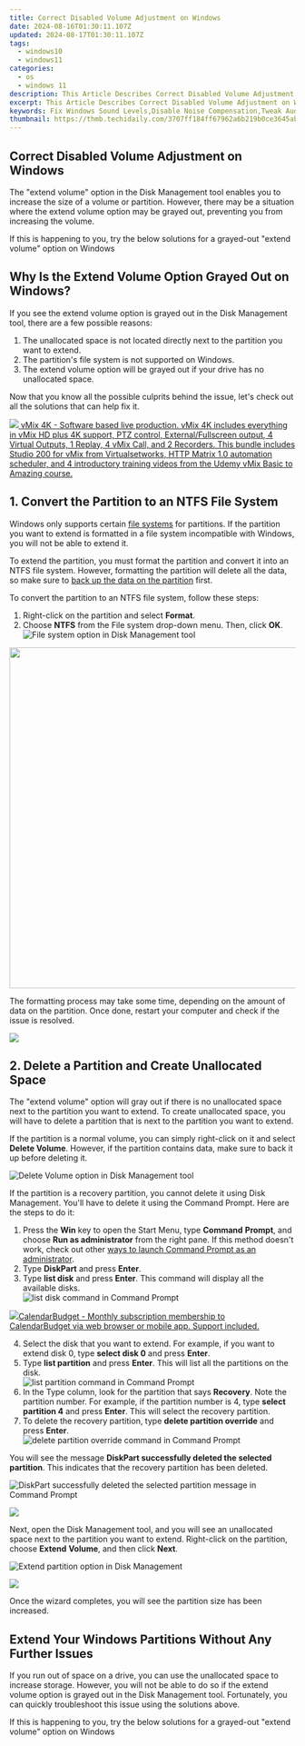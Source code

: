 ```yaml
---
title: Correct Disabled Volume Adjustment on Windows
date: 2024-08-16T01:30:11.107Z
updated: 2024-08-17T01:30:11.107Z
tags:
  - windows10
  - windows11
categories:
  - os
  - windows 11
description: This Article Describes Correct Disabled Volume Adjustment on Windows
excerpt: This Article Describes Correct Disabled Volume Adjustment on Windows
keywords: Fix Windows Sound Levels,Disable Noise Compensation,Tweak Audio Settings Windows,Adjust Windows Volume Bug,Resolve Muted Windows PC,Enhance Windows Hearing Control,Optimize Windows Sounds Playback
thumbnail: https://thmb.techidaily.com/3707ff184ff67962a6b219b0ce3645aba18b53d2162e7b2d2d4b3ce7e2a13800.jpg
---
```


## Correct Disabled Volume Adjustment on Windows

 The "extend volume" option in the Disk Management tool enables you to increase the size of a volume or partition. However, there may be a situation where the extend volume option may be grayed out, preventing you from increasing the volume.

 If this is happening to you, try the below solutions for a grayed-out "extend volume" option on Windows

## Why Is the Extend Volume Option Grayed Out on Windows?

 If you see the extend volume option is grayed out in the Disk Management tool, there are a few possible reasons:

1. The unallocated space is not located directly next to the partition you want to extend.
2. The partition's file system is not supported on Windows.
3. The extend volume option will be grayed out if your drive has no unallocated space.

 Now that you know all the possible culprits behind the issue, let's check out all the solutions that can help fix it.

<!-- affiliate ads begin -->
<a href="https://secure.2checkout.com/order/checkout.php?PRODS=30901369&QTY=1&AFFILIATE=108875&CART=1"> <img src="https://secure.avangate.com/images/merchant/ce9a6fb2becc2d235e62b125e9260102/products/1_copy_vMixCallScreenshot1-large.jpg" border="0"> vMix 4K - Software based live production. vMix 4K includes everything in vMix HD plus 4K support, PTZ control, External/Fullscreen output, 4 Virtual Outputs, 1 Replay, 4 vMix Call, and 2 Recorders. 
This bundle includes Studio 200 for vMix from Virtualsetworks, HTTP Matrix 1.0 automation scheduler, and 4 introductory training videos from the Udemy vMix Basic to Amazing course. </a>
<!-- affiliate ads end -->
## 1\. Convert the Partition to an NTFS File System

 Windows only supports certain [file systems](https://www.makeuseof.com/tag/from-fat-to-ntfs-to-zfs-file-systems-demystified-makeuseof-explains/) for partitions. If the partition you want to extend is formatted in a file system incompatible with Windows, you will not be able to extend it.

 To extend the partition, you must format the partition and convert it into an NTFS file system. However, formatting the partition will delete all the data, so make sure to [back up the data on the partition](https://www.makeuseof.com/ways-to-back-up-data/) first.

 To convert the partition to an NTFS file system, follow these steps:

1. Right-click on the partition and select **Format**.
2. Choose **NTFS** from the File system drop-down menu. Then, click **OK**.  
![File system option in Disk Management tool](https://static1.makeuseofimages.com/wordpress/wp-content/uploads/2023/08/file-system-option.jpg)
<!-- affiliate ads begin -->
<a href="https://appsumo.8odi.net/c/5597632/2075482/7443" target="_top" id="2075482"><img src="//a.impactradius-go.com/display-ad/7443-2075482" border="0" alt="" width="1200" height="600"/></a><img height="0" width="0" src="https://appsumo.8odi.net/i/5597632/2075482/7443" style="position:absolute;visibility:hidden;" border="0" />
<!-- affiliate ads end -->

 The formatting process may take some time, depending on the amount of data on the partition. Once done, restart your computer and check if the issue is resolved.

<!-- affiliate ads begin -->
<a href="https://store.nero.com/order/checkout.php?PRODS=42296985&QTY=1&AFFILIATE=108875&CART=1"><img src="https://secure.avangate.com/images/merchant/9cea886b9f44a3c2df1163730ab64994/products/copy_nero_burning_rom_cart.png" border="0">
</a>
<!-- affiliate ads end -->
## 2\. Delete a Partition and Create Unallocated Space

 The "extend volume" option will gray out if there is no unallocated space next to the partition you want to extend. To create unallocated space, you will have to delete a partition that is next to the partition you want to extend.

 If the partition is a normal volume, you can simply right-click on it and select **Delete Volume**. However, if the partition contains data, make sure to back it up before deleting it.

![Delete Volume option in Disk Management tool](https://static1.makeuseofimages.com/wordpress/wp-content/uploads/2023/08/delete-volume-option.jpg)

 If the partition is a recovery partition, you cannot delete it using Disk Management. You'll have to delete it using the Command Prompt. Here are the steps to do it:

1. Press the **Win** key to open the Start Menu, type **Command** **Prompt**, and choose **Run as administrator** from the right pane. If this method doesn't work, check out other [ways to launch Command Prompt as an administrator](https://www.makeuseof.com/windows-run-command-prompt-admin/).
2. Type **DiskPart** and press **Enter**.
3. Type **list disk** and press **Enter**. This command will display all the available disks.  
![list disk command in Command Prompt](https://static1.makeuseofimages.com/wordpress/wp-content/uploads/2023/08/list-disk-command-2.jpg)
<!-- affiliate ads begin -->
<a href="https://secure.2checkout.com/order/checkout.php?PRODS=37701530&QTY=1&AFFILIATE=108875&CART=1"><img src="https://secure.avangate.com/images/merchant/6fe0c81e3f9438db11ebbfba6c5ce460/products/copy_cbLogo_with_text_blue.png" border="0">CalendarBudget - Monthly subscription membership to CalendarBudget via web browser or mobile app. Support included. </a>
<!-- affiliate ads end -->
4. Select the disk that you want to extend. For example, if you want to extend disk 0, type **select disk 0** and press **Enter**.
5. Type **list partition** and press **Enter**. This will list all the partitions on the disk.  
![list partition command in Command Prompt](https://static1.makeuseofimages.com/wordpress/wp-content/uploads/2023/08/list-partition.jpg)
6. In the Type column, look for the partition that says **Recovery**. Note the partition number. For example, if the partition number is 4, type **select partition 4** and press **Enter**. This will select the recovery partition.
7. To delete the recovery partition, type **delete partition override** and press **Enter**.  
![delete partition override command in Command Prompt](https://static1.makeuseofimages.com/wordpress/wp-content/uploads/2023/08/delete-partition-override.jpg)

 You will see the message **DiskPart successfully deleted the selected partition**. This indicates that the recovery partition has been deleted.

![DiskPart successfully deleted the selected partition message in Command Prompt](https://static1.makeuseofimages.com/wordpress/wp-content/uploads/2023/08/diskpart-successfully-deleted-the-selected-partition.jpg)
<!-- affiliate ads begin -->
<a href="https://store.nero.com/order/checkout.php?PRODS=42296855&QTY=1&AFFILIATE=108875&CART=1"><img src="http://cdnwww.nero.com/nero-com-wAssets/img/banners/2023/recode/Nero_Recode_Screen_2.png" border="0"></a>
<!-- affiliate ads end -->

 Next, open the Disk Management tool, and you will see an unallocated space next to the partition you want to extend. Right-click on the partition, choose **Extend** **Volume**, and then click **Next**.

![Extend partition option in Disk Management](https://static1.makeuseofimages.com/wordpress/wp-content/uploads/2023/08/extend-partition-option.jpg)
<!-- affiliate ads begin -->
<a href="https://shop.systoolsgroup.com/affiliate.php?ACCOUNT=SYSTOOBY&AFFILIATE=108875&PATH=https%3A%2F%2Fwww.systoolsgroup.com%3FAFFILIATE%3D108875%26RESOURCE%3D%2BSysTools%2BPDF%2BUnlocker"><img src="https://www.systoolsgroup.com/box/pdf-unlocker.png" border="0"></a>
<!-- affiliate ads end -->

 Once the wizard completes, you will see the partition size has been increased.

## Extend Your Windows Partitions Without Any Further Issues

 If you run out of space on a drive, you can use the unallocated space to increase storage. However, you will not be able to do so if the extend volume option is grayed out in the Disk Management tool. Fortunately, you can quickly troubleshoot this issue using the solutions above.

 If this is happening to you, try the below solutions for a grayed-out "extend volume" option on Windows



<ins class="adsbygoogle"
      style="display:block"
      data-ad-client="ca-pub-7571918770474297"
      data-ad-slot="8358498916"
      data-ad-format="auto"
      data-full-width-responsive="true"></ins>



